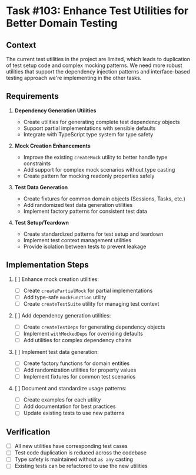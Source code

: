 # Task #103: Enhance Test Utilities for Better Domain Testing

## Context

The current test utilities in the project are limited, which leads to duplication of test setup code and complex mocking patterns. We need more robust utilities that support the dependency injection patterns and interface-based testing approach we're implementing in the other tasks.

## Requirements

1. **Dependency Generation Utilities**

   - Create utilities for generating complete test dependency objects
   - Support partial implementations with sensible defaults
   - Integrate with TypeScript type system for type safety

2. **Mock Creation Enhancements**

   - Improve the existing `createMock` utility to better handle type constraints
   - Add support for complex mock scenarios without type casting
   - Create pattern for mocking readonly properties safely

3. **Test Data Generation**

   - Create fixtures for common domain objects (Sessions, Tasks, etc.)
   - Add randomized test data generation utilities
   - Implement factory patterns for consistent test data

4. **Test Setup/Teardown**
   - Create standardized patterns for test setup and teardown
   - Implement test context management utilities
   - Provide isolation between tests to prevent leakage

## Implementation Steps

1. [ ] Enhance mock creation utilities:

   - [ ] Create `createPartialMock` for partial implementations
   - [ ] Add type-safe `mockFunction` utility
   - [ ] Create `createTestSuite` utility for managing test context

2. [ ] Add dependency generation utilities:

   - [ ] Create `createTestDeps` for generating dependency objects
   - [ ] Implement `withMockedDeps` for overriding defaults
   - [ ] Add utilities for complex dependency chains

3. [ ] Implement test data generation:

   - [ ] Create factory functions for domain entities
   - [ ] Add randomization utilities for property values
   - [ ] Implement fixtures for common test scenarios

4. [ ] Document and standardize usage patterns:
   - [ ] Create examples for each utility
   - [ ] Add documentation for best practices
   - [ ] Update existing tests to use new patterns

## Verification

- [ ] All new utilities have corresponding test cases
- [ ] Test code duplication is reduced across the codebase
- [ ] Type safety is maintained without `as any` casting
- [ ] Existing tests can be refactored to use the new utilities
